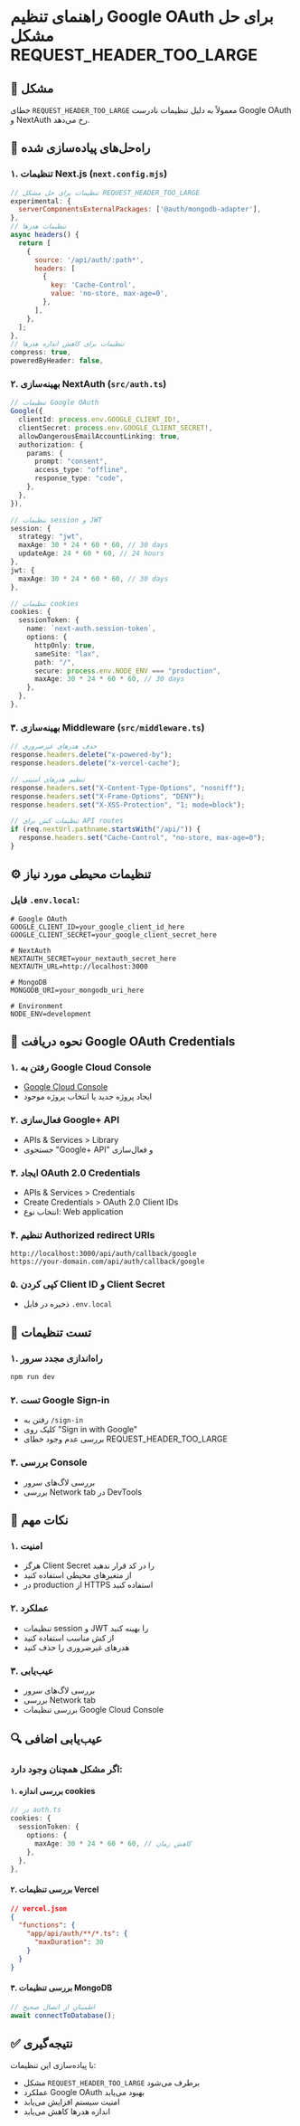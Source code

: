 # راهنمای تنظیم Google OAuth برای حل مشکل REQUEST_HEADER_TOO_LARGE

## 🚨 مشکل

خطای `REQUEST_HEADER_TOO_LARGE` معمولاً به دلیل تنظیمات نادرست Google OAuth و NextAuth رخ می‌دهد.

## 🔧 راه‌حل‌های پیاده‌سازی شده

### ۱. تنظیمات Next.js (`next.config.mjs`)

```javascript
// تنظیمات برای حل مشکل REQUEST_HEADER_TOO_LARGE
experimental: {
  serverComponentsExternalPackages: ['@auth/mongodb-adapter'],
},
// تنظیمات هدرها
async headers() {
  return [
    {
      source: '/api/auth/:path*',
      headers: [
        {
          key: 'Cache-Control',
          value: 'no-store, max-age=0',
        },
      ],
    },
  ];
},
// تنظیمات برای کاهش اندازه هدرها
compress: true,
poweredByHeader: false,
```

### ۲. بهینه‌سازی NextAuth (`src/auth.ts`)

```typescript
// تنظیمات Google OAuth
Google({
  clientId: process.env.GOOGLE_CLIENT_ID!,
  clientSecret: process.env.GOOGLE_CLIENT_SECRET!,
  allowDangerousEmailAccountLinking: true,
  authorization: {
    params: {
      prompt: "consent",
      access_type: "offline",
      response_type: "code",
    },
  },
}),

// تنظیمات session و JWT
session: {
  strategy: "jwt",
  maxAge: 30 * 24 * 60 * 60, // 30 days
  updateAge: 24 * 60 * 60, // 24 hours
},
jwt: {
  maxAge: 30 * 24 * 60 * 60, // 30 days
},

// تنظیمات cookies
cookies: {
  sessionToken: {
    name: `next-auth.session-token`,
    options: {
      httpOnly: true,
      sameSite: "lax",
      path: "/",
      secure: process.env.NODE_ENV === "production",
      maxAge: 30 * 24 * 60 * 60, // 30 days
    },
  },
},
```

### ۳. بهینه‌سازی Middleware (`src/middleware.ts`)

```typescript
// حذف هدرهای غیرضروری
response.headers.delete("x-powered-by");
response.headers.delete("x-vercel-cache");

// تنظیم هدرهای امنیتی
response.headers.set("X-Content-Type-Options", "nosniff");
response.headers.set("X-Frame-Options", "DENY");
response.headers.set("X-XSS-Protection", "1; mode=block");

// تنظیمات کش برای API routes
if (req.nextUrl.pathname.startsWith("/api/")) {
  response.headers.set("Cache-Control", "no-store, max-age=0");
}
```

## ⚙️ تنظیمات محیطی مورد نیاز

### فایل `.env.local`:

```env
# Google OAuth
GOOGLE_CLIENT_ID=your_google_client_id_here
GOOGLE_CLIENT_SECRET=your_google_client_secret_here

# NextAuth
NEXTAUTH_SECRET=your_nextauth_secret_here
NEXTAUTH_URL=http://localhost:3000

# MongoDB
MONGODB_URI=your_mongodb_uri_here

# Environment
NODE_ENV=development
```

## 🔑 نحوه دریافت Google OAuth Credentials

### ۱. رفتن به Google Cloud Console

- [Google Cloud Console](https://console.cloud.google.com/)
- ایجاد پروژه جدید یا انتخاب پروژه موجود

### ۲. فعال‌سازی Google+ API

- APIs & Services > Library
- جستجوی "Google+ API" و فعال‌سازی

### ۳. ایجاد OAuth 2.0 Credentials

- APIs & Services > Credentials
- Create Credentials > OAuth 2.0 Client IDs
- انتخاب نوع: Web application

### ۴. تنظیم Authorized redirect URIs

```
http://localhost:3000/api/auth/callback/google
https://your-domain.com/api/auth/callback/google
```

### ۵. کپی کردن Client ID و Client Secret

- ذخیره در فایل `.env.local`

## 🧪 تست تنظیمات

### ۱. راه‌اندازی مجدد سرور

```bash
npm run dev
```

### ۲. تست Google Sign-in

- رفتن به `/sign-in`
- کلیک روی "Sign in with Google"
- بررسی عدم وجود خطای REQUEST_HEADER_TOO_LARGE

### ۳. بررسی Console

- بررسی لاگ‌های سرور
- بررسی Network tab در DevTools

## 🚨 نکات مهم

### ۱. امنیت

- هرگز Client Secret را در کد قرار ندهید
- از متغیرهای محیطی استفاده کنید
- در production از HTTPS استفاده کنید

### ۲. عملکرد

- تنظیمات session و JWT را بهینه کنید
- از کش مناسب استفاده کنید
- هدرهای غیرضروری را حذف کنید

### ۳. عیب‌یابی

- بررسی لاگ‌های سرور
- بررسی Network tab
- بررسی تنظیمات Google Cloud Console

## 🔍 عیب‌یابی اضافی

### اگر مشکل همچنان وجود دارد:

#### ۱. بررسی اندازه cookies

```typescript
// در auth.ts
cookies: {
  sessionToken: {
    options: {
      maxAge: 30 * 24 * 60 * 60, // کاهش زمان
    },
  },
},
```

#### ۲. بررسی تنظیمات Vercel

```json
// vercel.json
{
  "functions": {
    "app/api/auth/**/*.ts": {
      "maxDuration": 30
    }
  }
}
```

#### ۳. بررسی تنظیمات MongoDB

```typescript
// اطمینان از اتصال صحیح
await connectToDatabase();
```

## ✅ نتیجه‌گیری

با پیاده‌سازی این تنظیمات:

- مشکل `REQUEST_HEADER_TOO_LARGE` برطرف می‌شود
- عملکرد Google OAuth بهبود می‌یابد
- امنیت سیستم افزایش می‌یابد
- اندازه هدرها کاهش می‌یابد
